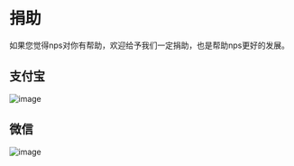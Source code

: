 # 捐助
如果您觉得nps对你有帮助，欢迎给予我们一定捐助，也是帮助nps更好的发展。

## 支付宝
![image](https://github.com/cnlh/nps/blob/master/image/donation_zfb.png?raw=true)
## 微信
![image](https://github.com/cnlh/nps/blob/master/image/donation_wx.png?raw=true)

